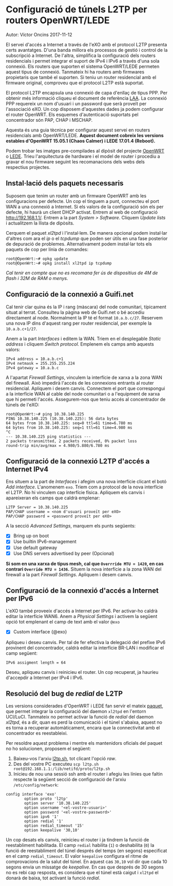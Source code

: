 # Configuració de túnels L2TP per routers OpenWRT/LEDE

Autor: Víctor Oncins 2017-11-12

El servei d'accés a Internet a través de l'eXO amb el protocol L2TP presenta certs avantatges. D'una banda millora els processos de gestió i control de la subscripció a Internet. De l'altra, simplifica la configuració dels routers residencials i permet integrar el suport de IPv4 i IPv6 a través d'una sola connexió. Els routers que suporten el sistema OpenWRT/LEDE permeten aquest tipus de connexió. Tanmateix hi ha routers amb firmwares propietaris que també el suporten. Si teniu un router residencial amb el firmware original, comproveu que el protocol L2TP està suportat.

El protocol L2TP encapsula una connexió de capa d'enllaç de tipus PPP. Per obtenir més informació cliqueu el document de referència [LAA](https://github.com/guifi-exo/wiki/blob/master/howto/arquitectura-laa-acces-inet.md). La connexió PPP requereix un nom d'usuari i un password que serà proveït per l'associació eXO. Un cop disposem d'aquestes dades ja podem configurar el router OpenWRT. Els esquemes d'autenticació suportats pel concentrador són PAP, CHAP i MSCHAP.

Aquesta és una guia tècnica per configurar aquest servei en routers residencials amb OpenWRT/LEDE. **Aquest document cobreix les versions estables d'OpenWRT 15.05.1 (Chaos Calmer) i LEDE 17.01.4 (Reboot).**

Podem trobar les imatges pre-compilades al dipòsit del projecte [OpenWRT](https://downloads.openwrt.org/chaos_calmer/15.05.1/) o [LEDE](https://downloads.lede-project.org/releases/17.01.4/). Trieu l'arquitectura de hardware i el model de router i procediu a gravar el nou firmware seguint les recomanacions dels webs dels respectius projectes.

## Instal·lació dels paquets necessaris

Suposem que tenim un router amb un firmware OpenWRT amb les configuracions per defecte. Un cop el tinguem a punt, connecteu el port WAN a una connexió a Internet. Si els valors de la configuració són els per defecte, hi haurà un client DHCP activat. Entrem al web de configuració http://192.168.1.1/. Entrem a la part *System > Software*. Cliquem *Update lists* i actualitzem la llista de dipòsits.

Cerquem el paquet *xl2tpd* i l'instal·lem. De manera opcional podem instal·lar d'altres com ara el *ip* o el *tcpdump* que poden ser útils en una fase posterior de depuració de problemes. Alternativament podem instal·lar tots els paquets de cop per línia de comandes:

```
root@OpenWrt:~# opkg update
root@OpenWrt:~# opkg install xl2tpd ip tcpdump
```

*Cal tenir en compte que no es recomana fer ús de dispositius de 4M de flash i 32M de RAM o menys.*

## Configuració de la connexió a Guifi.net

Cal tenir clar quina és la IP i rang (màscara) del node comunitari, típicament situat al terrat. Consulteu la pàgina web de Guifi.net o bé accediu directament al node. Normalment la IP té el format `10.a.b.c/27`. Reservem una nova IP dins d'aquest rang per router residencial, per exemple la `10.a.b.c+1/27`.

Anem a la part *Interfaces* i editem la WAN. Triem en el desplegable *Static address* i cliquem *Switch protocol*. Emplenem els camps amb aquests valors:

```
IPv4 address = 10.a.b.c+1
IPv4 netmask = 255.255.255.224
IPv4 gateway = 10.a.b.c
```

A l'apartat *Firewall Settings*, vinculem la interfície de xarxa a la zona WAN del firewall. Això impedirà l'accés de les connexions entrants al router residencial. Apliquem i desem canvis. Connectem el port que correspongui a la interfície WAN al cable del node comunitari o a l'equipment de xarxa que hi permeti l'accés. Assegurem-nos que teniu accés al concentrador de túnels de l'eXO:

```
root@OpenWrt:~# ping 10.38.140.225
PING 10.38.140.225 (10.38.140.225): 56 data bytes
64 bytes from 10.38.140.225: seq=0 ttl=61 time=6.780 ms
64 bytes from 10.38.140.225: seq=1 ttl=61 time=4.980 ms
^C
--- 10.38.140.225 ping statistics ---
2 packets transmitted, 2 packets received, 0% packet loss
round-trip min/avg/max = 4.980/5.880/6.780 ms
```

## Configuració de la connexió L2TP d'accés a Internet IPv4

Ens situem a la part de *Interfaces* i afegim una nova interfície clicant el botó *Add interface*. L'anomenem `exo`. Triem com a protocol de la nova interfície el L2TP. No hi vinculem cap interfície física. Apliquem els canvis i apareixeran els camps que caldrà emplenar:

```
L2TP Server = 10.38.140.225
PAP/CHAP username = <nom d'usuari proveït per eXO>
PAP/CHAP password = <password proveït per eXO>
```
A la secció *Advanced Settings*, marquem els punts següents:

- [X] Bring up on boot
- [x] Use builtin IPv6-management
- [x] Use default gateway
- [x] Use DNS servers advertised by peer (Opcional)

**Si som en una xarxa de tipus mesh, cal que `Overrride MTU = 1420`, en cas contrari `Override MTU = 1436`.** Situem la nova interfície a la zona WAN del firewall a la part *Firewall Settings*. Apliquem i desem canvis.

## Configuració de la connexió d'accés a Internet per IPv6

L'eXO també proveeix d'accés a Internet per IPv6. Per activar-ho caldrà editar la interfície WAN6. Anem a *Physical Settings* i activem la següent opció tot emplenant el camp de text amb el valor `@exo`

- [X] Custom interface {@exo}

Apliqueu i deseu canvis. Per tal de fer efectiva la delegació del prefixe IPv6 provinent del concentrador, caldrà editar la interfície BR-LAN i modificar el camp següent:

```
IPv6 assigment length = 64
```
Deseu, apliqueu canvis i reinicieu el router. Un cop recuperat, ja hauríeu d'accepdir a Internet per IPv4 i IPv6.

## Resolució del bug de *redial* de L2TP

Les versions considerades d'OpenWRT i LEDE fan servir el mateix [paquet](https://github.com/openwrt/packages/tree/master/net/xl2tpd), que permet integrar la configuració del daemon `xl2tpd` en l'entorn UCI/LuCI. Tanmateix no permet activar la funció de *redial* del daemon *xl2tpd*, és a dir, quan es perd la comunicació i el túnel s'abaixa, aquest no es torna a recuperar automàticament, encara que la connectivitat amb el concentrador es reestableixi.

Per resoldre aquest problema i mentre els mantenidors oficials del paquet no ho solucionen, proposem el següent:

1. Baixeu-vos l'arxiu [l2tp.sh](https://github.com/guifi-exo/wiki/blob/master/howto/code/l2tp.sh), tot clicant l'opció *raw*.
2. Des del vostre PC executeu `scp l2tp.sh root@192.168.1.1:/lib/netifd/proto/l2tp.sh`
3. Inicieu de nou una sessió ssh amb el router i afegiu les línies que faltin respecte la següent secció de configuració de l'arxiu `/etc/config/network`:

```
config interface 'exo'
        option proto 'l2tp'
        option server '10.38.140.225'
        option username '<el-vostre-usuari>'
        option password '<el-vostre-password>'
        option ipv6 '1'
        option redial '1'
        option redial_timeout '15'
        option keepalive '30,10'
```

Un cop desats els canvis, reinicieu el router i ja tindrem la funció de reestabliment habilitada. El camp `redial` habilita (`1`) o deshabilita (`0`) la funció de reestabliment del túnel després del temps (en segons) especificat en el camp `redial_timeout`. El valor `keepalive` configura el ritme de comprovacions de la salut del túnel. En aquest cas `30,10` vol dir que cada 10 segons envia un missatge de *keepalive*. En cas que després de 30 segons no es rebi cap resposta, es considera que el túnel està caigut i `xl2tpd` el donarà de baixa, tot activant la funció *redial*.
